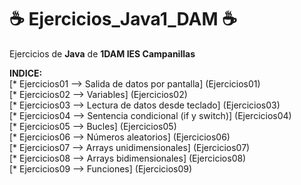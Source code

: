 # :coffee: Ejercicios_Java1_DAM :coffee:

Ejercicios de **Java** de **1DAM IES Campanillas**

**INDICE:**  
[* Ejercicios01 --> Salida de datos por pantalla] (Ejercicios01)  
[* Ejercicios02 --> Variables] (Ejercicios02)  
[* Ejercicios03 --> Lectura de datos desde teclado] (Ejercicios03)  
[* Ejercicios04 --> Sentencia condicional (if y switch)] (Ejercicios04)  
[* Ejercicios05 --> Bucles] (Ejercicios05)  
[* Ejercicios06 --> Números aleatorios] (Ejercicios06)  
[* Ejercicios07 --> Arrays unidimensionales] (Ejercicios07)  
[* Ejercicios08 --> Arrays bidimensionales] (Ejercicios08)  
[* Ejercicios09 --> Funciones] (Ejercicios09)  
